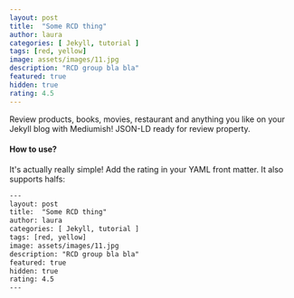 ```yaml
---
layout: post
title:  "Some RCD thing"
author: laura
categories: [ Jekyll, tutorial ]
tags: [red, yellow]
image: assets/images/11.jpg
description: "RCD group bla bla"
featured: true
hidden: true
rating: 4.5
---
```


Review products, books, movies, restaurant and anything you like on your Jekyll blog with Mediumish! JSON-LD ready for review property.

#### How to use?

It's actually really simple! Add the rating in your YAML front matter. It also supports halfs:

```html
---
layout: post
title:  "Some RCD thing"
author: laura
categories: [ Jekyll, tutorial ]
tags: [red, yellow]
image: assets/images/11.jpg
description: "RCD group bla bla"
featured: true
hidden: true
rating: 4.5
---
```
